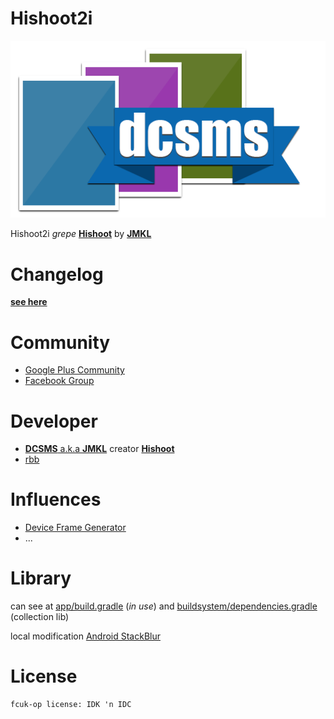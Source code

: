 # Hishoot2i
![banner][1]

Hishoot2i *grepe* [**Hishoot**][2] by [**JMKL**][3]

# Changelog
[**see here**][4]

# Community
- [Google Plus Community][5]
- [Facebook Group][6]

# Developer
- [**DCSMS** a.k.a **JMKL**][3] creator [**Hishoot**][2]
- [rbb][7]

# Influences
- [Device Frame Generator][8]
- ...

# Library
can see at [app/build.gradle][9] (*in use*)
and [buildsystem/dependencies.gradle][10] (collection lib)

local modification [Android StackBlur][11]

# License
    fcuk-op license: IDK 'n IDC

[1]: app/src/main/res/drawable-nodpi/banner.png
[2]: http://github.com/jmkl/Hishoot
[3]: http://github.com/jmkl
[4]: CHANGELOG.md
[5]: https://plus.google.com/communities/115724885071998017281
[6]: https://www.facebook.com/groups/hishoot.template/
[7]: http://google.com/+ratabilabagi
[8]: https://github.com/f2prateek/device-frame-generator
[9]: app/build.gradle
[10]: buildsystem/dependencies.gradle
[11]: https://github.com/kikoso/android-stackblur